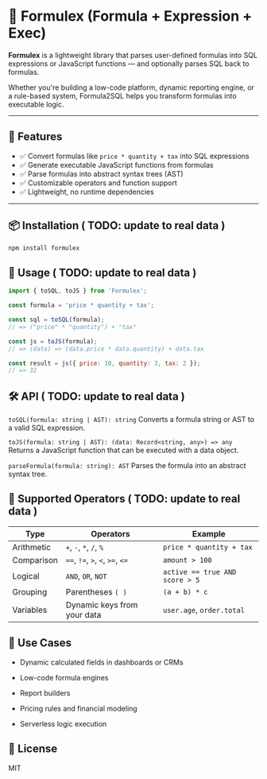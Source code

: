# 🧠 Formulex (Formula + Expression + Exec)

**Formulex** is a lightweight library that parses user-defined formulas into SQL expressions or JavaScript functions — and optionally parses SQL back to formulas.

Whether you're building a low-code platform, dynamic reporting engine, or a rule-based system, Formula2SQL helps you transform formulas into executable logic.

---

## 🚀 Features

- ✅ Convert formulas like `price * quantity + tax` into SQL expressions
- ✅ Generate executable JavaScript functions from formulas
- ✅ Parse formulas into abstract syntax trees (AST)
- ✅ Customizable operators and function support
- ✅ Lightweight, no runtime dependencies

---

## 📦 Installation ( TODO: update to real data )

```bash
npm install formulex
```

## 📗 Usage ( TODO: update to real data )

```js
import { toSQL, toJS } from 'Formulex';

const formula = 'price * quantity + tax';

const sql = toSQL(formula);
// => ("price" * "quantity") + "tax"

const js = toJS(formula);
// => (data) => (data.price * data.quantity) + data.tax

const result = js({ price: 10, quantity: 3, tax: 2 });
// => 32

```

## 🛠 API ( TODO: update to real data )

`toSQL(formula: string | AST): string`
Converts a formula string or AST to a valid SQL expression.

`toJS(formula: string | AST): (data: Record<string, any>) => any`
Returns a JavaScript function that can be executed with a data object.

`parseFormula(formula: string): AST`
Parses the formula into an abstract syntax tree.

## 🧮 Supported Operators ( TODO: update to real data )

| Type         | Operators                          | Example                        |
|--------------|------------------------------------|--------------------------------|
| Arithmetic   | `+`, `-`, `*`, `/`, `%`            | `price * quantity + tax`      |
| Comparison   | `==`, `!=`, `>`, `<`, `>=`, `<=`   | `amount > 100`                |
| Logical      | `AND`, `OR`, `NOT`                 | `active == true AND score > 5`|
| Grouping     | Parentheses `( )`                  | `(a + b) * c`                  |
| Variables    | Dynamic keys from your data        | `user.age`, `order.total`     |


## 🧩 Use Cases

- Dynamic calculated fields in dashboards or CRMs

- Low-code formula engines

- Report builders

- Pricing rules and financial modeling

- Serverless logic execution

## 📄 License
MIT